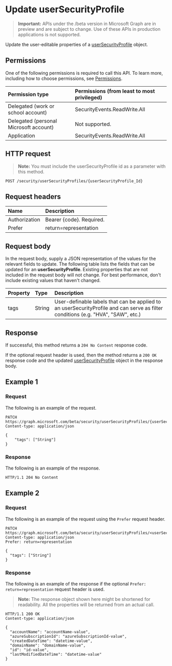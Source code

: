 # Update userSecurityProfile

 > **Important:** APIs under the /beta version in Microsoft Graph are in preview and are subject to change. Use of these APIs in production applications is not supported.

Update the user-editable properties of a [userSecurityProfile](../resources/usersecurityprofile.md) object.

## Permissions

One of the following permissions is required to call this API. To learn more, including how to choose permissions, see [Permissions](../../../concepts/permissions_reference.md).

|Permission type      | Permissions (from least to most privileged)              |
|:--------------------|:---------------------------------------------------------|
|Delegated (work or school account) |  SecurityEvents.ReadWrite.All  |
|Delegated (personal Microsoft account) |  Not supported.  |
|Application | SecurityEvents.ReadWrite.All |

## HTTP request

<!-- { "blockType": "ignored" } -->
> **Note:** You must include the userSecurityProfile id as a parameter with this method.

```http
POST /security/userSecurityProfiles/{userSecurityProfile_Id}
```

## Request headers

| Name       | Description|
|:-----------|:-----------|
| Authorization  | Bearer {code}. Required.|
|Prefer | return=representation |

## Request body

In the request body, supply a JSON representation of the values for the relevant fields to update. The following table lists the fields that can be updated for an **userSecurityProfile**. Existing properties that are not included in the request body will not change. For best performance, don't include existing values that haven't changed.

| Property   | Type |Description|
|:---------------|:--------|:----------|
|tags|String|User-definable labels that can be applied to an userSecurityProfile and can serve as filter conditions (e.g. "HVA", "SAW", etc.)|

## Response

If successful, this method returns a `204 No Content` response code.

If the optional  request header is used, then the method returns a `200 OK` response code and the updated [userSecurityProfile](../resources/usersecurityprofile.md) object in the response body.

## Example 1

### Request

The following is an example of the request.
<!-- {
  "blockType": "request",
  "name": "update_usersecurityprofile"
}-->

```http
PATCH https://graph.microsoft.com/beta/security/userSecurityProfiles/{userSecurityProfile_Id}
Content-type: application/json

{
    "tags": ["String"]
}
```

### Response

The following is an example of the response.
<!-- {
  "blockType": "response",
  "truncated": true,
  "@odata.type": "microsoft.graph.userSecurityProfile"
} -->

```http
HTTP/1.1 204 No Content
```

## Example 2

### Request

The following is an example of the request using the `Prefer` request header.
<!-- {
  "blockType": "request",
  "name": "update_usersecurityprofile"
}-->

```http
PATCH https://graph.microsoft.com/beta/security/userSecurityProfiles/<userSecurityProfile_Id>
Content-type: application/json
Prefer: return=representation

{
  "tags": ["String"]
}
```

### Response

The following is an example of the response if the optional `Prefer: return=representation` request header is used.
>**Note:** The response object shown here might be shortened for readability. All the properties will be returned from an actual call.
<!-- {
  "blockType": "response",
  "truncated": true,
  "@odata.type": "microsoft.graph.userSecurityProfile"
} -->

```http
HTTP/1.1 200 OK
Content-type: application/json

{
  "accountName": "accountName-value",
  "azureSubscriptionId": "azureSubscriptionId-value",
  "createdDateTime": "datetime-value",
  "domainName": "domainName-value",
  "id": "id-value",
  "lastModifiedDateTime": "datetime-value"
}
```

<!-- uuid: 8fcb5dbc-d5aa-4681-8e31-b001d5168d79
2015-10-25 14:57:30 UTC -->
<!-- {
  "type": "#page.annotation",
  "description": "Update userSecurityProfile",
  "keywords": "",
  "section": "documentation",
  "tocPath": ""
}-->